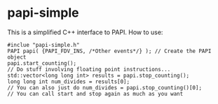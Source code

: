 # papi-simple

This is a simplified C++ interface to PAPI. How to use:

    #inclue "papi-simple.h"
    PAPI papi( {PAPI_FDV_INS, /*Other events*/} ); // Create the PAPI object
    papi.start_counting();
    // Do stuff involving floating point instructions...
    std::vector<long long int> results = papi.stop_counting();
    long long int num_divides = results[0];
    // You can also just do num_divides = papi.stop_counting()[0];
    // You can call start and stop again as much as you want
